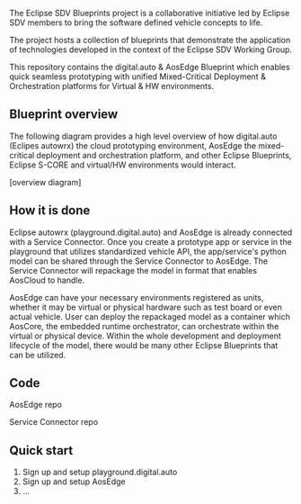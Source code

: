 The Eclipse SDV Blueprints project is a collaborative initiative led by Eclipse SDV members to bring the software defined vehicle concepts to life.

The project hosts a collection of blueprints that demonstrate the application of technologies developed in the context of the Eclipse SDV Working Group.

This repository contains the digital.auto & AosEdge Blueprint which enables quick seamless prototyping with unified Mixed-Critical Deployment & Orchestration platforms for Virtual & HW environments.

## Blueprint overview

The following diagram provides a high level overview of how digital.auto (Eclipes autowrx) the cloud prototyping environment, AosEdge the mixed-critical deployment and orchestration platform, and other Eclipse Blueprints, Eclipse S-CORE and virtual/HW environments would interact.

[overview diagram]

## How it is done

Eclipse autowrx (playground.digital.auto) and AosEdge is already connected with a Service Connector. Once you create a prototype app or service in the playground that utilizes standardized vehicle API, the app/service's python model can be shared through the Service Connector to AosEdge. The Service Connector will repackage the model in format that enables AosCloud to handle. 

AosEdge can have your necessary environments registered as units, whether it may be virtual or physical hardware such as test board or even actual vehicle. User can deploy the repackaged model as a container which AosCore, the embedded runtime orchestrator, can orchestrate within the virtual or physical device. Within the whole development and deployment lifecycle of the model, there would be many other Eclipse Blueprints that can be utilized.

## Code

AosEdge repo

Service Connector repo

## Quick start

1. Sign up and setup playground.digital.auto
2. Sign up and setup AosEdge
3. ...
